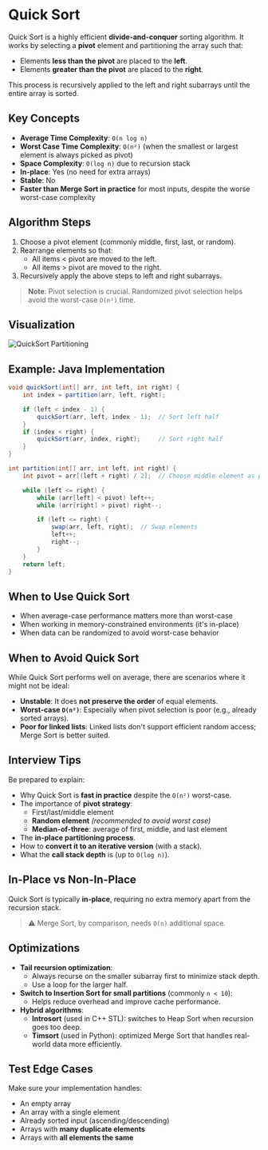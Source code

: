 # Quick Sort

Quick Sort is a highly efficient **divide-and-conquer** sorting algorithm. It works by selecting a **pivot** element and partitioning the array such that:

- Elements **less than the pivot** are placed to the **left**.
- Elements **greater than the pivot** are placed to the **right**.

This process is recursively applied to the left and right subarrays until the entire array is sorted.

## Key Concepts

- **Average Time Complexity**: `O(n log n)`
- **Worst Case Time Complexity**: `O(n²)` (when the smallest or largest element is always picked as pivot)
- **Space Complexity**: `O(log n)` due to recursion stack
- **In-place**: Yes (no need for extra arrays)
- **Stable**: No
- **Faster than Merge Sort in practice** for most inputs, despite the worse worst-case complexity

## Algorithm Steps

1. Choose a pivot element (commonly middle, first, last, or random).
2. Rearrange elements so that:
   - All items < pivot are moved to the left.
   - All items > pivot are moved to the right.
3. Recursively apply the above steps to left and right subarrays.

> **Note**: Pivot selection is crucial. Randomized pivot selection helps avoid the worst-case `O(n²)` time.

## Visualization

![QuickSort Partitioning](https://www.geeksforgeeks.org/wp-content/uploads/gq/2014/01/QuickSort2.png)

## Example: Java Implementation

```java showLineNumbers
void quickSort(int[] arr, int left, int right) {
    int index = partition(arr, left, right);

    if (left < index - 1) {
        quickSort(arr, left, index - 1);  // Sort left half
    }
    if (index < right) {
        quickSort(arr, index, right);     // Sort right half
    }
}

int partition(int[] arr, int left, int right) {
    int pivot = arr[(left + right) / 2];  // Choose middle element as pivot

    while (left <= right) {
        while (arr[left] < pivot) left++;
        while (arr[right] > pivot) right--;

        if (left <= right) {
            swap(arr, left, right);  // Swap elements
            left++;
            right--;
        }
    }
    return left;
}
```

## When to Use Quick Sort

- When average-case performance matters more than worst-case
- When working in memory-constrained environments (it's in-place)
- When data can be randomized to avoid worst-case behavior

## When to Avoid Quick Sort

While Quick Sort performs well on average, there are scenarios where it might not be ideal:

- **Unstable**: It does **not preserve the order** of equal elements.
- **Worst-case `O(n²)`**: Especially when pivot selection is poor (e.g., already sorted arrays).
- **Poor for linked lists**: Linked lists don't support efficient random access; Merge Sort is better suited.

## Interview Tips

Be prepared to explain:

- Why Quick Sort is **fast in practice** despite the `O(n²)` worst-case.
- The importance of **pivot strategy**:
  - First/last/middle element
  - **Random element** _(recommended to avoid worst case)_
  - **Median-of-three**: average of first, middle, and last element
- The **in-place partitioning process**.
- How to **convert it to an iterative version** (with a stack).
- What the **call stack depth** is (up to `O(log n)`).

## In-Place vs Non-In-Place

Quick Sort is typically **in-place**, requiring no extra memory apart from the recursion stack.

> ⚠️ Merge Sort, by comparison, needs `O(n)` additional space.

## Optimizations

- **Tail recursion optimization**:
  - Always recurse on the smaller subarray first to minimize stack depth.
  - Use a loop for the larger half.
- **Switch to Insertion Sort for small partitions** (commonly `n < 10`):
  - Helps reduce overhead and improve cache performance.
- **Hybrid algorithms**:
  - **Introsort** (used in C++ STL): switches to Heap Sort when recursion goes too deep.
  - **Timsort** (used in Python): optimized Merge Sort that handles real-world data more efficiently.

## Test Edge Cases

Make sure your implementation handles:

- An empty array
- An array with a single element
- Already sorted input (ascending/descending)
- Arrays with **many duplicate elements**
- Arrays with **all elements the same**
